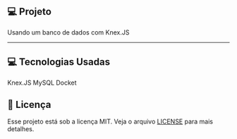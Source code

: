 ## 💻 Projeto

Usando um banco de dados com Knex.JS

---

## 💻 Tecnologias Usadas

Knex.JS
MySQL
Docket

## 📝 Licença

Esse projeto está sob a licença MIT. Veja o arquivo [LICENSE](LICENSE) para mais detalhes.
